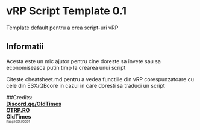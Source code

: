 # vRP Script Template 0.1
<p> Template default pentru a crea script-uri vRP </p>

## Informatii
<p>Acesta este un mic ajutor pentru cine doreste sa invete sau sa economiseasca putin timp la crearea unui script</p>
<p>Citeste cheatsheet.md pentru a vedea functiile din vRP corespunzatoare cu cele din ESX/QBcore in cazul in care doresti sa traduci un script </p>

##Credits: <br/>
<b><a href="https://discord.gg/OldTimes">Discord.gg/OldTimes</a></b><br/>
<b><a href="https://otrp.ro">OTRP.RO</a></b><br/>
<b>OldTimes</b><br/>
<span style="font-size:8px;">Raag2005#0001</span>


